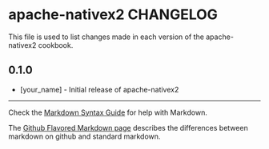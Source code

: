 apache-nativex2 CHANGELOG
=========================

This file is used to list changes made in each version of the apache-nativex2 cookbook.

0.1.0
-----
- [your_name] - Initial release of apache-nativex2

- - -
Check the [Markdown Syntax Guide](http://daringfireball.net/projects/markdown/syntax) for help with Markdown.

The [Github Flavored Markdown page](http://github.github.com/github-flavored-markdown/) describes the differences between markdown on github and standard markdown.

